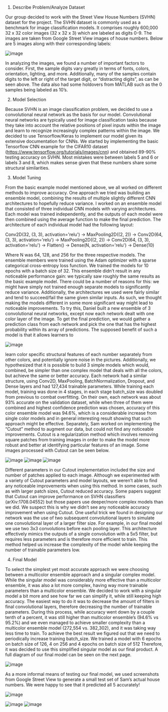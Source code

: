 1. Describe Problem/Analyze Dataset

Our group decided to work with the Street View House Numbers (SVHN) dataset for the
project. The SVHN dataset is commonly used as a benchmark for image classification models. It
comprises roughly 600,000 32 x 32 color images (32 x 32 x 3) which are labeled as digits 0-9.
The images are taken from Google Street View images of house numbers. Below are 5 images
along with their corresponding labels:

![image](https://user-images.githubusercontent.com/104103767/233764545-d28e9adb-22cc-4adf-bb75-6ade41cbf0b2.png)

In analyzing the images, we found a number of important factors to consider. First, the sample
digits vary greatly in terms of fonts, colors, orientation, lighting, and more. Additionally, many
of the samples contain digits to the left or right of the target digit, or “distracting digits”, as can
be seen above. The data also had some holdovers from MATLAB such as the 0 samples being
labeled as 10’s.


2. Model Selection

Because SVHN is an image classification problem, we decided to use a convolutional
neural network as the basis for our model. Convolutional neural networks are typically used for
image classification tasks because they take into account the relative positions of pixel inputs
within the image and learn to recognize increasingly complex patterns within the image. We
decided to use Tensorflow/Keras to implement our model given its extensive documentation for
CNNs. We started by implementing the basic Tensorflow CNN example for the CIFAR10 dataset
(https://www.tensorflow.org/tutorials/images/cnn) and obtained 89-90% testing accuracy on
SVHN. Most mistakes were between labels 5 and 6 or labels 3 and 8, which makes sense given
that these numbers share some structural similarities.


3. Model Tuning

From the basic example model mentioned above, we all worked on different methods to
improve accuracy. One approach we tried was building an ensemble model, combining the
results of multiple slightly different CNN architectures to hopefully reduce variance.
I worked on an ensemble model that consisted of three individual CNN models with varying
architectures. Each model was trained independently, and the outputs of each model were then
combined using the average function to make the final prediction. The architecture of each
individual model had the following layout:

Conv2D(32, (3, 3), activation='relu') ->
MaxPooling2D((2, 2)) ->
Conv2D(64, (3, 3), activation='relu') ->
MaxPooling2D((2, 2)) ->
Conv2D(64, (3, 3), activation='relu') ->
Flatten() ->
Dense(N, activation='relu') ->
Dense(10)

Where N was 64, 128, and 256 for the three respective models. The ensemble members were
trained using the Adam optimizer with a sparse categorical cross-entropy loss function. We
trained the models for 10 epochs with a batch size of 32. This ensemble didn’t result in any
noticeable performance gain: we typically saw roughly the same results as the basic example
model. There could be a number of reasons for this: we might have simply not trained enough
separate models to significantly reduce variance. Additionally, the architectures we used were
fairly similar and tend to succeed/fail the same given similar inputs. As such, we thought making
the models different in some more significant way might lead to noticeable improvements.
To try this, Daniel built a new ensemble of 3 convolutional neural networks, except now
each network dealt with one color layer of the image. To get the final prediction, we would
gather a prediction class from each network and pick the one that has the highest probability
within its array of predictions. The supposed benefit of such a model is that it allows learners to

![image](https://user-images.githubusercontent.com/104103767/233764371-c2686941-77b9-412a-a1f7-ba134f503318.png)

learn color specific structural features of each number separately from other colors, and
potentially ignore noise in the pictures. Additionally, we hypothesized that it is possible to build
3 simple models which would, combined, be simpler than one complex model that deals with all
the colors, but achieve the same or better accuracy.
Each network had a similar structure, using Conv2D, MaxPooling, BatchNormalization,
Dropout, and Dense layers and had 127,434 trainable parameters. While training each model,
training was done in 4 stages, in each stage batch_size was doubled from previous to combat
overfitting. On their own, each network was about 93% accurate on the validation dataset, while
when three of them were combined and highest confidence prediction was chosen, accuracy of
this color ensemble model was 94.6%, which is a considerable increase from single color models
and in general interesting result showing that such approach might be effective.
Separately, Sam worked on implementing the “Cutout” method to augment our data, but
could not find any noticeable improvements. Cutout is a regularization method which involves
removing square patches from training images in order to make the model more robust and better
at identifying particular features of an image. Some images processed with Cutout can be seen
below.

![image](https://user-images.githubusercontent.com/104103767/233764389-b0f912c4-ba39-46c8-b97f-89c216b35e1b.png)
![image](https://user-images.githubusercontent.com/104103767/233764398-36741bb3-240f-484f-a23a-7dfc1b1fc77c.png)
![image](https://user-images.githubusercontent.com/104103767/233764403-4cd5131e-37db-448e-8083-8a7452ff0708.png)

Different parameters in our Cutout implementation included the size and number of patches
applied to each image. Although we experimented with a variety of Cutout parameters and
model layouts, we weren’t able to find any noticeable improvements when using this method. In
some cases, such as with larger patch sizes, Cutout reduced accuracy. Some papers suggest that
Cutout can improve performance on SVHN classifiers (arXiv:1708.04552) but those papers use
deeper/more complex models than we did. We suspect this is why we didn’t see any noticeable
accuracy improvement when using Cutout.
One useful trick we found in designing our network was the use of two subsequent
convolutional layers to simulate one convolutional layer of a larger filter size. For example, in
our final model we use two 3x3 convolutions before each pooling layer. This architecture
effectively mimics the outputs of a single convolution with a 5x5 filter, but requires less
parameters and is therefore more efficient to train. This method helped us increase the
complexity of the model while keeping the number of trainable parameters low.


4. Final Model

To select the simplest yet most accurate approach we were choosing between a multicolor
ensemble approach and a singular complex model. While the singular model was considerably
more effective than a multicolor ensemble, it was also a lot more complex, having way more
trainable parameters than a multicolor ensemble.
We decided to work with a singular model a bit more and see how far we can simplify it,
while still keeping high accuracy. The easiest way to do it was to decrease the amount of filters
in final convolutional layers, therefore decreasing the number of trainable parameters. During
this process, while accuracy went down by a couple tenth of a percent, it was still higher than
multicolor ensemble’s (94.6% vs 95.2%) and we even managed to achieve smaller complexity
than a multicolor ensemble model (272,554 vs. 382,302), and it was taking way less time to
train. To achieve the best result we figured out that we need to periodically increase training
batch_size. We trained a model with 6 epochs on batch size of 126, 4 on 256 and 4 epochs on
batch size of 512 Therefore, it was decided to use this simplified singular model as our final
product. A full diagram of our final model can be seen on the next page.

![image](https://user-images.githubusercontent.com/104103767/233764418-ec05af09-45b0-4ed5-8bd9-e4812476de3c.png)

As a more informal means of testing our final model, we used screenshots from Google
Street View to generate a small test set of Sam’s actual house numbers. We were happy to see
that it predicted all 5 accurately!

![image](https://user-images.githubusercontent.com/104103767/233764425-0e0c2a37-fb28-489e-911b-eec9e0b10e16.png)

![image](https://user-images.githubusercontent.com/104103767/233764430-424cf849-ebf4-433f-8d79-89249e6a731a.png)
![image](https://user-images.githubusercontent.com/104103767/233764434-f5893233-3429-4061-8814-7f1b66134e04.png)
